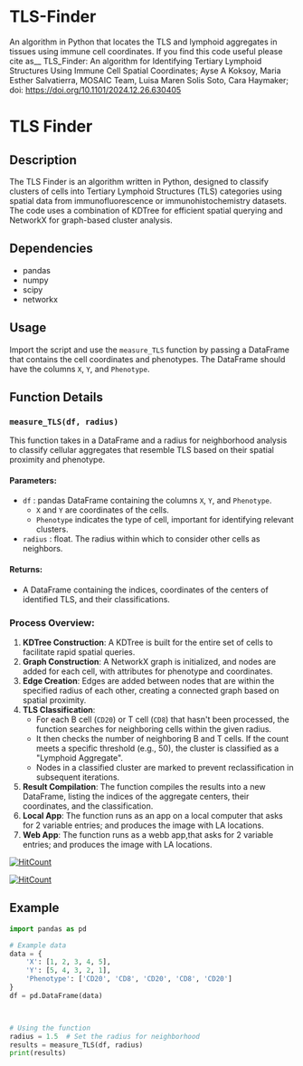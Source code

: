# TLS-Finder
An algorithm in Python that locates the TLS and lymphoid aggregates in tissues using immune cell coordinates.
If you find this code useful please cite as__ TLS_Finder: An algorithm for Identifying Tertiary Lymphoid Structures Using Immune Cell Spatial Coordinates; Ayse A Koksoy, Maria Esther Salvatierra, MOSAIC Team, Luisa Maren Solis Soto, Cara Haymaker; 
doi: https://doi.org/10.1101/2024.12.26.630405

# TLS Finder

## Description
The TLS Finder is an algorithm written in Python, designed to classify clusters of cells into Tertiary Lymphoid Structures (TLS) categories using spatial data from immunofluorescence or immunohistochemistry datasets. The code uses a combination of KDTree for efficient spatial querying and NetworkX for graph-based cluster analysis.

## Dependencies
- pandas
- numpy
- scipy
- networkx

## Usage
Import the script and use the `measure_TLS` function by passing a DataFrame that contains the cell coordinates and phenotypes. The DataFrame should have the columns `X`, `Y`, and `Phenotype`.

## Function Details
### `measure_TLS(df, radius)`
This function takes in a DataFrame and a radius for neighborhood analysis to classify cellular aggregates that resemble TLS based on their spatial proximity and phenotype.

#### Parameters:
- `df` : pandas DataFrame containing the columns `X`, `Y`, and `Phenotype`.
  - `X` and `Y` are coordinates of the cells.
  - `Phenotype` indicates the type of cell, important for identifying relevant clusters.
- `radius` : float. The radius within which to consider other cells as neighbors.

#### Returns:
- A DataFrame containing the indices, coordinates of the centers of identified TLS, and their classifications.

### Process Overview:
1. **KDTree Construction**: A KDTree is built for the entire set of cells to facilitate rapid spatial queries.
2. **Graph Construction**: A NetworkX graph is initialized, and nodes are added for each cell, with attributes for phenotype and coordinates.
3. **Edge Creation**: Edges are added between nodes that are within the specified radius of each other, creating a connected graph based on spatial proximity.
4. **TLS Classification**:
   - For each B cell (`CD20`) or T cell (`CD8`) that hasn't been processed, the function searches for neighboring cells within the given radius.
   - It then checks the number of neighboring B and T cells. If the count meets a specific threshold (e.g., 50), the cluster is classified as a "Lymphoid Aggregate".
   - Nodes in a classified cluster are marked to prevent reclassification in subsequent iterations.
5. **Result Compilation**: The function compiles the results into a new DataFrame, listing the indices of the aggregate centers, their coordinates, and the classification.
6. **Local App**: The function runs as an app on a local computer that asks for 2 variable entries; and produces the image with LA locations.
7. **Web App**: The function runs as a webb app,that asks for 2 variable entries; and produces the image with LA locations.

[![HitCount](https://hits.dwyl.com/AAKoksoy/AAKoksoy/TLS-Finder.svg?style=flat-square)](http://hits.dwyl.com/AAKoksoy/AAKoksoy/TLS-Finder)

  [![HitCount](https://hits.dwyl.com/AAKoksoy/AAKoksoy/TLS-Finder.svg?style=flat-square&show=unique)](http://hits.dwyl.com/AAKoksoy/AAKoksoy/TLS-Finder)
## Example
```python
import pandas as pd

# Example data
data = {
    'X': [1, 2, 3, 4, 5],
    'Y': [5, 4, 3, 2, 1],
    'Phenotype': ['CD20', 'CD8', 'CD20', 'CD8', 'CD20']
}
df = pd.DataFrame(data)



# Using the function
radius = 1.5  # Set the radius for neighborhood
results = measure_TLS(df, radius)
print(results)

